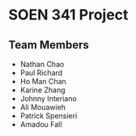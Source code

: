 # SOEN 341 Project

## Team Members

* Nathan Chao
* Paul Richard
* Ho Man Chan
* Karine Zhang
* Johnny Interiano
* Ali Mouawieh 
* Patrick Spensieri 
* Amadou Fall